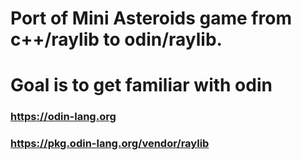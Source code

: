 # Port of Mini Asteroids game from c++/raylib to odin/raylib.
# Goal is to get familiar with odin

### https://odin-lang.org
### https://pkg.odin-lang.org/vendor/raylib